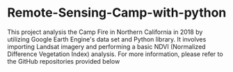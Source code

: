 # Remote-Sensing-Camp-with-python
This project analysis the Camp Fire in Northern California in 2018 by utilizing Google Earth Engine's
data set and Python library. It involves importing Landsat imagery and performing a basic NDVI 
(Normalized Difference Vegetation Index) analysis. For more information, please refer to the GitHub 
repositories provided below

